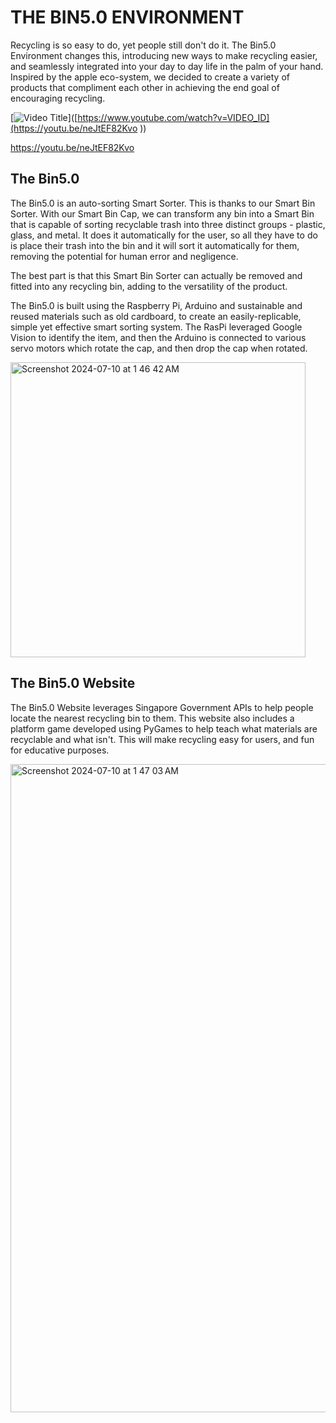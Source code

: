# THE BIN5.0 ENVIRONMENT 

Recycling is so easy to do, yet people still don't do it. The Bin5.0 Environment changes this, introducing new ways to make recycling easier, and seamlessly integrated into your day to day life in the palm of your hand. Inspired by the apple eco-system, we decided to create a variety of products that compliment each other in achieving the end goal of encouraging recycling. 

[![Video Title](https://img.youtube.com/vi/VIDEO_ID/0.jpg)]([https://www.youtube.com/watch?v=VIDEO_ID](https://youtu.be/neJtEF82Kvo
))

https://youtu.be/neJtEF82Kvo

## The Bin5.0

The Bin5.0 is an auto-sorting Smart Sorter. This is thanks to our Smart Bin Sorter. With our Smart Bin Cap, we can transform any bin into a Smart Bin that is capable of sorting recyclable trash into three distinct groups - plastic, glass, and metal. It does it automatically for the user, so all they have to do is place their trash into the bin and it will sort it automatically for them, removing the potential for human error and negligence.

The best part is that this Smart Bin Sorter can actually be removed and fitted into any recycling bin, adding to the versatility of the product. 

The Bin5.0 is built using the Raspberry Pi, Arduino and sustainable and reused materials such as old cardboard, to create an easily-replicable, simple yet effective smart sorting system. The RasPi leveraged Google Vision to identify the item, and then the Arduino is connected to various servo motors which rotate the cap, and then drop the cap when rotated. 

<img width="472" alt="Screenshot 2024-07-10 at 1 46 42 AM" src="https://github.com/PrathamRanjan/The-Bin5.0-Environment/assets/78290316/32df2562-0769-4fdf-9298-136a0246526b">


## The Bin5.0 Website 

The Bin5.0 Website leverages Singapore Government APIs to help people locate the nearest recycling bin to them. This website also includes a platform game developed using PyGames to help teach what materials are recyclable and what isn't. This will make recycling easy for users, and fun for educative purposes. 


<img width="1037" alt="Screenshot 2024-07-10 at 1 47 03 AM" src="https://github.com/PrathamRanjan/The-Bin5.0-Environment/assets/78290316/c935ad03-a291-489c-a064-65aee049c510">

